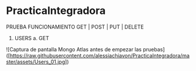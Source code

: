 # PracticaIntegradora

PRUEBA FUNCIONAMIENTO GET | POST | PUT | DELETE

1. USERS
   a. GET

<span>![</span><span>Captura de pantalla Mongo Atlas antes de empezar las pruebas</span><span>]</span><span>(</span><span>[https://raw.githubusercontent.com/alessiachiavon/PracticaIntegradora/master/assets/Users_01.jpg]</span><span>)</span>
   
   
